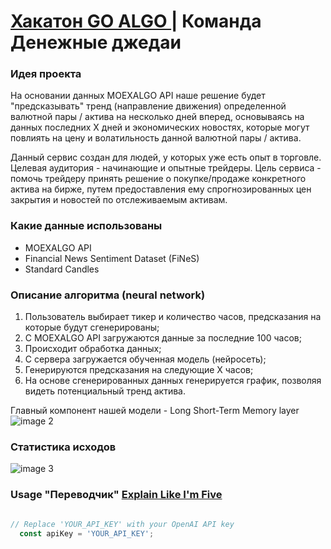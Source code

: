 # [Хакатон GO ALGO ]([url](https://goalgo.ru/)https://goalgo.ru/) | Команда Денежные джедаи

### Идея проекта

На основании данных MOEXALGO API наше решение будет "предсказывать" тренд (направление движения)
определенной валютной пары / актива на несколько дней вперед, основываясь на данных последних X дней и
экономических новостях, которые могут повлиять на цену и волатильность данной валютной
пары / актива.

Данный сервис создан для людей, у которых уже есть опыт в торговле. Целевая аудитория - начинающие и опытные трейдеры.
Цель сервиса - помочь трейдеру принять решение о покупке/продаже конкретного актива на бирже, путем предоставления ему спрогнозированных цен закрытия и новостей по отслеживаемым активам.

### Какие данные использованы
- MOEXALGO API
- Financial News Sentiment Dataset (FiNeS)
- Standard Candles

### Описание алгоритма (neural network)

1. Пользователь выбирает тикер и количество часов, предсказания на которые будут сгенерированы;
2. С MOEXALGO API загружаются данные за последние 100 часов;
3. Происходит обработка данных;
4. C сервера загружается обученная модель (нейросеть);
5. Генерируются предсказания на следующие X часов;
6. На основе сгенерированных данных генерируется график, позволяя видеть потенциальный тренд актива.

Главный компонент нашей модели - Long Short-Term Memory layer
![image 2](https://github.com/khlebobul/Go-ALGO-money-jedi/assets/77191581/62eef136-3625-418b-aec5-161645e41d5a)

### Статистика исходов
![image 3](https://github.com/khlebobul/Go-ALGO-money-jedi/assets/77191581/0a6af973-bbe9-453f-a3e0-690a0f1ba428)



### Usage "Переводчик" [Explain Like I'm Five](https://www.reddit.com/r/explainlikeimfive/)

```javascript

// Replace 'YOUR_API_KEY' with your OpenAI API key
  const apiKey = 'YOUR_API_KEY';

```
